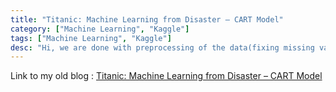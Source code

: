 ```yaml
---
title: "Titanic: Machine Learning from Disaster – CART Model"
category: ["Machine Learning", "Kaggle"]
tags: ["Machine Learning", "Kaggle"]
desc: "Hi, we are done with preprocessing of the data(fixing missing values, outliers etc.), now it is time to concentrate on model building. I am starting with Classification And Regression Tree (CART) Model in this post and would explore other models in subsequent posts."
---
```

Link to my old blog : [Titanic: Machine Learning from Disaster – CART Model][1]

[1]: https://predictoanalycto.wordpress.com/2015/07/15/titanic-machine-learning-from-disaster-cart-model/